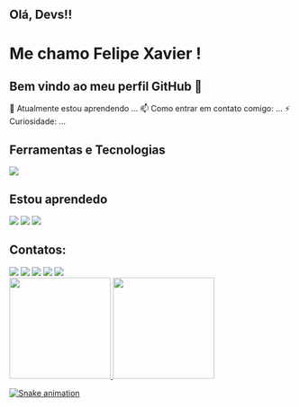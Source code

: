 
<!---
fehxavier/fehxavier is a ✨ special ✨ repository because its `README.md` (this file) appears on your GitHub profile.
You can click the Preview link to take a look at your changes.
--->
## Olá, Devs!!
# Me chamo Felipe Xavier ! 
## Bem vindo ao meu perfil GitHub 👋

🌱 Atualmente estou aprendendo ...
📫 Como entrar em contato comigo: ...
⚡ Curiosidade: ...

## Ferramentas e Tecnologias
<img src="https://cdn.jsdelivr.net/gh/devicons/devicon@latest/icons/html5/html5-original-wordmark.svg" />

## Estou aprendedo 
<img src="https://cdn.jsdelivr.net/gh/devicons/devicon@latest/icons/javascript/javascript-original.svg" />
<img src="https://cdn.jsdelivr.net/gh/devicons/devicon@latest/icons/linux/linux-original.svg" />
<img src="https://cdn.jsdelivr.net/gh/devicons/devicon@latest/icons/csharp/csharp-original.svg" />

## Contatos:

<div>
<a href="https://www.youtube.com/seu-canal-youtube-aqui" target="_blank"><img loading="lazy" src="https://img.shields.io/badge/YouTube-FF0000?style=for-the-badge&logo=youtube&logoColor=white" target="_blank"></a>
<a href="https://instagram.com/seu-usuário-instagram-aqui" target="_blank"><img loading="lazy" src="https://img.shields.io/badge/-Instagram-%23E4405F?style=for-the-badge&logo=instagram&logoColor=white" target="_blank"></a>
<a href="https://www.twitch.tv/seu-usuário-aqui" target="_blank"><img loading="lazy" src="https://img.shields.io/badge/Twitch-9146FF?style=for-the-badge&logo=twitch&logoColor=white" target="_blank"></a>
<a href = "mailto:contato@seu-usuário-aqui"><img loading="lazy" src="https://img.shields.io/badge/Gmail-D14836?style=for-the-badge&logo=gmail&logoColor=white" target="_blank"></a>
<a href="https://www.linkedin.com/in/seu-usuário-linkedln-aqui" target="_blank"><img loading="lazy" src="https://img.shields.io/badge/-LinkedIn-%230077B5?style=for-the-badge&logo=linkedin&logoColor=white" target="_blank"></a>   
</div>

<div>
<a href="https://github.com/fehxavier">
<img loading="lazy" height="180em" src="https://github-readme-stats.vercel.app/api/top-langs/?username=fehxavier&layout=compact&langs_count=7&theme=dracula"/>
<img loading="lazy" height="180em" src="https://github-readme-stats.vercel.app/api?username=fehxavier&show_icons=true&theme=dracula&include_all_commits=true&count_private=true"/>
</div>
  
![Snake animation](https://github.com/fehxavier.git/fehxavier.git/blob/output/github-contribution-grid-snake.svg)
